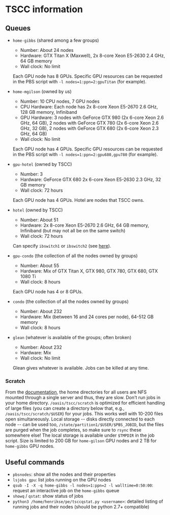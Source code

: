 # TSCC information

## Queues

- `home-gibbs` (shared among a few groups)

  - Number: About 24 nodes
  - Hardware: GTX Titan X (Maxwell), 2x 8-core Xeon E5-2630 2.4 GHz, 64 GB memory
  - Wall clock: No limit

  Each GPU node has 8 GPUs. Specific GPU resources can be requested in the PBS script with `-l nodes=1:ppn=2:gpuTitan` (for example).

- `home-mgilson` (owned by us)

  - Number: 10 CPU nodes, 7 GPU nodes
  - CPU Hardware: Each node has 2x 8-core Xeon E5-2670 2.6 GHz, 128 GB memory, Infiniband
  - GPU Hardware: 3 nodes with GeForce GTX 980 (2x 6-core Xeon 2.6 GHz, 64 GB), 2 nodes with GeForce GTX 780 (2x 6-core Xeon 2.6 GHz, 32 GB), 2 nodes with GeForce GTX 680 (2x 6-core Xeon 2.3 GHz, 64 GB)
  - Wall clock: No limit

  Each GPU node has 4 GPUs. Specific GPU resources can be requested in the PBS script with `-l nodes=1:ppn=2:gpu680,gpu780` (for example).

- `gpu-hotel` (owned by TSCC)

  - Number: 3
  - Hardware: GeForce GTX 680 2x 6-core Xeon E5-2630 2.3 GHz, 32 GB memory
  - Wall clock: 72 hours

  Each GPU node has 4 GPUs. Hotel are nodes that TSCC owns.

- `hotel` (owned by TSCC)
  - Number: About 51
  - Hardware: 2x 8-core Xeon E5-2670 2.6 GHz, 64 GB memory, Infiniband (but may not all be on the same switch)
  - Wall clock: 72 hours

  Can specify `ibswitch1` or `ibswitch2` (see [here](http://www.sdsc.edu/~hocks/FG/TSCC.torque.html)).

- `gpu-condo` (the collection of all the nodes owned by groups)

  - Number: About 55
  - Hardware: Mix of GTX Titan X, GTX 980, GTX 780, GTX 680, GTX 1080 Ti
  - Wall clock: 8 hours

  Each GPU node has 4 or 8 GPUs.

- `condo` (the collection of all the nodes owned by groups)

  - Number: About 232
  - Hardware: Mix (between 16 and 24 cores per node), 64-512 GB memory
  - Wall clock: 8 hours

- `glean` (whatever is available of the groups; often broken)

  - Number: About 232
  - Hardware: Mix
  - Wall clock: No limit

  Glean gives whatever is available. Jobs can be killed at any time.

### Scratch

From the [documentation](http://www.sdsc.edu/support/user_guides/tscc-quick-start.html), the home directories for all users are NFS mounted through a single server and thus, they are slow. Don't run jobs in your home directory. `/oasis/tscc/scratch` is optimized for efficient handling of large files (you can create a directory below that, e.g., `/oasis/tscc/scratch/$USER`) for your jobs. This works well with 10-200 files open simultaneously. Local storage -- disks directly connected to each node -- can be used too, `/state/partition1/$USER/$PBS_JOBID`, but the files are purged when the job completes, so make sure to `rsync` these somewhere else! The local storage is available under `$TMPDIR` in the job script. Size is limited to 200 GB for `home-gilson` GPU nodes and 2 TB for `home-gibbs` GPU nodes.


## Useful commands

- `pbsnodes`: show all the nodes and their properties
- `lsjobs gpu`: list jobs running on the GPU nodes
- `qsub -I -X -q home-gibbs -l nodes=1:ppn=2 -l walltime=0:50:00`: request an interactive job on the `home-gibbs` queue
- `showq` / `qstat`: show status of jobs
- `python3 /home/henrikse/pe/tsccqstat.py <username>`: detailed listing of running jobs and their nodes (should be python 2.7+ compatible)
